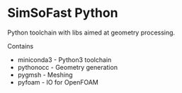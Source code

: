 SimSoFast Python
===========

Python toolchain with libs aimed at geometry processing. 

Contains
* miniconda3 - Python3 toolchain
* pythonocc - Geometry generation
* pygmsh - Meshing
* pyfoam - IO for OpenFOAM

